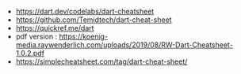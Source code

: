 - https://dart.dev/codelabs/dart-cheatsheet
- https://github.com/Temidtech/dart-cheat-sheet
- https://quickref.me/dart
- pdf version : https://koenig-media.raywenderlich.com/uploads/2019/08/RW-Dart-Cheatsheet-1.0.2.pdf
- https://simplecheatsheet.com/tag/dart-cheat-sheet/
